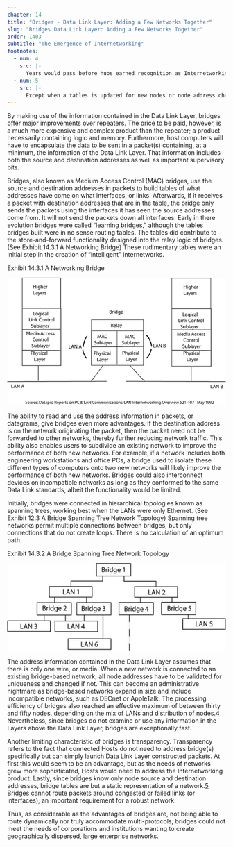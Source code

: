 ```yaml
---
chapter: 14
title: "Bridges - Data Link Layer: Adding a Few Networks Together"
slug: "Bridges Data Link Layer: Adding a Few Networks Together"
order: 1403
subtitle: "The Emergence of Internetworking"
footnotes:
  - num: 4
    src: |-
      Years would pass before hubs earned recognition as Internetworking device. Initially, hubs were essentially wiring closets used to interconnect multiple token ring networks. (At this stage, hubs were Physical Layer devices.)
  - num: 5
    src: |-
      Except when a tables is updated for new nodes or node address changes.
---
```


By making use of the information contained in the Data Link Layer, bridges offer major improvements over repeaters. The price to be paid, however, is a much more expensive and complex product than the repeater; a product necessarily containing logic and memory. Furthermore, host computers will have to encapsulate the data to be sent in a packet(s) containing, at a minimum, the information of the Data Link Layer. That information includes both the source and destination addresses as well as important supervisory bits.

Bridges, also known as Medium Access Control (MAC) bridges, use the source and destination addresses in packets to build tables of what addresses have come on what interfaces, or links. Afterwards, if it receives a packet with destination addresses that are in the table, the bridge only sends the packets using the interfaces it has seen the source addresses come from. It will not send the packets down all interfaces. Early in there evolution bridges were called “learning bridges,” although the tables bridges built were in no sense routing tables. The tables did contribute to the store-and-forward functionality designed into the relay logic of bridges. (See Exhibit 14.3.1 A Networking Bridge) These rudimentary tables were an initial step in the creation of “intelligent” internetworks.

Exhibit 14.3.1 A Networking Bridge

![diagram of A Networking Bridge](/assets/img/ex-14.3.1_networking_bridge.jpg)

The ability to read and use the address information in packets, or datagrams, give bridges even more advantages. If the destination address is on the network originating the packet, then the packet need not be forwarded to other networks, thereby further reducing network traffic. This ability also enables users to subdivide an existing network to improve the performance of both new networks. For example, if a network includes both engineering workstations and office PCs, a bridge used to isolate these different types of computers onto two new networks will likely improve the performance of both new networks. Bridges could also interconnect devices on incompatible networks as long as they conformed to the same Data Link standards, albeit the functionality would be limited.

Initially, bridges were connected in hierarchical topologies known as spanning trees, working best when the LANs were only Ethernet. (See Exhibit 12.3 A Bridge Spanning Tree Network Topology) Spanning tree networks permit multiple connections between bridges, but only connections that do not create loops. There is no calculation of an optimum path.

Exhibit 14.3.2 A Bridge Spanning Tree Network Topology

![diagram of A Bridge Spanning Tree](/assets/img/ex-14.3.2_networking_bridge_spanning_tree.jpg)

The address information contained in the Data Link Layer assumes that there is only one wire, or media. When a new network is connected to an existing bridge-based network, all node addresses have to be validated for uniqueness and changed if not. This can become an administrative nightmare as bridge-based networks expand in size and include incompatible networks, such as DECnet or AppleTalk. The processing efficiency of bridges also reached an effective maximum of between thirty and fifty nodes, depending on the mix of LANs and distribution of nodes.<a name="fnloc4" href="#fn4">4</a>  Nevertheless, since bridges do not examine or use any information in the Layers above the Data Link Layer, bridges are exceptionally fast.

Another limiting characteristic of bridges is transparency. Transparency refers to the fact that connected Hosts do not need to address bridge(s) specifically but can simply launch Data Link Layer constructed packets. At first this would seem to be an advantage, but as the needs of networks grew more sophisticated, Hosts would need to address the Internetworking product. Lastly, since bridges know only node source and destination addresses, bridge tables are but a static representation of a network.<a name="fnloc5" href="#fn5">5</a>  Bridges cannot route packets around congested or failed links (or interfaces), an important requirement for a robust network.

Thus, as considerable as the advantages of bridges are, not being able to route dynamically nor truly accommodate multi-protocols, bridges could not meet the needs of corporations and institutions wanting to create geographically dispersed, large enterprise networks.
